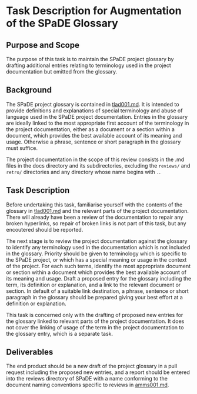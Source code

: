 # Task Description for Augmentation of the SPaDE Glossary

## Purpose and Scope

The purpose of this task is to maintain the SPaDE project glossary by drafting additional entries relating to terminology used in the project documentation but omitted from the glossary.

## Background

The SPaDE project glossary is contained in [tlad001.md](../tlad001.md).
It is intended to provide definitions and explanations of special terminology and abuse of language used in the SPaDE project documentation.
Entries in the glossary are ideally linked to the most appropriate first account of the terminology in the project documentation, either as a document or a section within a document, which provides the best available account of its meaning and usage.
Otherwise a phrase, sentence or short paragraph in the glossary must suffice.

The project documentation in the scope of this review consists in the .md files in the docs directory and its subdirectories, excluding the `reviews/` and `retro/` directories and any directory whose name begins with `.`.

## Task Description

Before undertaking this task, familiarise yourself with the contents of the glossary in [tlad001.md](../tlad001.md) and the relevant parts of the project documentation.
There will already have been a review of the documentation to repair any broken hyperlinks, so repair of broken links is not part of this task, but any encoutered should be reported.

The next stage is to review the project documentation against the glossary to identify any terminology used in the documentation which is not included in the glossary.
Priority should be given to terminology which is specific to the SPaDE project, or which has a special meaning or usage in the context of the project.
For each such terms, identify the most appropriate document or section within a document which provides the best available account of its meaning and usage.
Draft a proposed entry for the glossary including the term, its definition or explanation, and a link to the relevant document or section.
In default of a suitable link destination, a phrase, sentence or short paragraph in the glossary should be prepared giving your best effort at a definition or explanation.

This task is concerned only with the drafting of proposed new entries for the glossary linked to relevant parts of the project documentation.
It does not cover the linking of usage of the term in the project documentation to the glossary entry, which is a separate task.

## Deliverables

The end product should be a new draft of the project glossary in a pull request including the proposed new entries, and a report should be entered into the reviews directory of SPaDE with a name conforming to the document naming conventions specific to reviews in [amms001.md](amms001.md).
